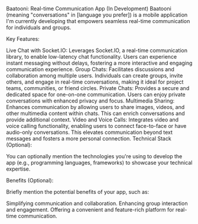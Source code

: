 Baatooni: Real-time Communication App (In Development)
Baatooni (meaning "conversations" in [language you prefer]) is a mobile application I'm currently developing that empowers seamless real-time communication for individuals and groups.

Key Features:

Live Chat with Socket.IO: Leverages Socket.IO, a real-time communication library, to enable low-latency chat functionality. Users can experience instant messaging without delays, fostering a more interactive and engaging communication experience.
Group Chats: Facilitates discussions and collaboration among multiple users. Individuals can create groups, invite others, and engage in real-time conversations, making it ideal for project teams, communities, or friend circles.
Private Chats: Provides a secure and dedicated space for one-on-one communication. Users can enjoy private conversations with enhanced privacy and focus.
Multimedia Sharing: Enhances communication by allowing users to share images, videos, and other multimedia content within chats. This can enrich conversations and provide additional context.
Video and Voice Calls: Integrates video and voice calling functionality, enabling users to connect face-to-face or have audio-only conversations. This elevates communication beyond text messages and fosters a more personal connection.
Technical Stack (Optional):

You can optionally mention the technologies you're using to develop the app (e.g., programming languages, frameworks) to showcase your technical expertise.

Benefits (Optional):

Briefly mention the potential benefits of your app,  such as:

Simplifying communication and collaboration.
Enhancing group interaction and engagement.
Offering a convenient and feature-rich platform for real-time communication.